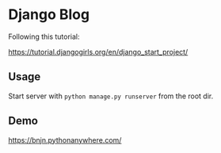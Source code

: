 # Django Blog
Following this tutorial:

https://tutorial.djangogirls.org/en/django_start_project/

## Usage

Start server with `python manage.py runserver` from the root dir.

## Demo

https://bnjn.pythonanywhere.com/